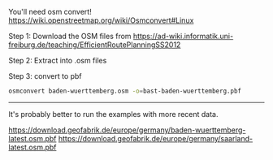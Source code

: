 You'll need osm convert!
https://wiki.openstreetmap.org/wiki/Osmconvert#Linux

Step 1: Download the OSM files from https://ad-wiki.informatik.uni-freiburg.de/teaching/EfficientRoutePlanningSS2012

Step 2: Extract into .osm files

Step 3: convert to pbf 
```bash
osmconvert baden-wuerttemberg.osm -o=bast-baden-wuerttemberg.pbf
```

----------

It's probably better to run the examples with more recent data.

https://download.geofabrik.de/europe/germany/baden-wuerttemberg-latest.osm.pbf
https://download.geofabrik.de/europe/germany/saarland-latest.osm.pbf